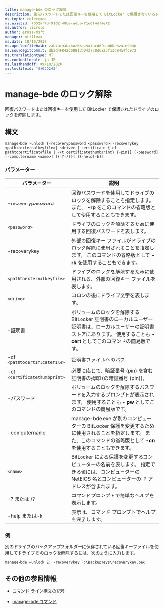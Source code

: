 ```yaml
---
title: manage-bde のロック解除
description: 復元パスワードまたは回復キーを使用して BitLocker で保護されているドライブのロックを解除する manage-bde unlock コマンドのリファレンス記事です。
ms.topic: reference
ms.assetid: 7852bf7d-9102-40be-adcb-71e8f4dfde72
ms.author: lizross
author: eross-msft
manager: mtillman
ms.date: 10/16/2017
ms.openlocfilehash: 23b7a593b450265b2547acd6fea0bbe8241e993b
ms.sourcegitcommit: db2d46842c68813d043738d6523f13d8454fc972
ms.translationtype: MT
ms.contentlocale: ja-JP
ms.lasthandoff: 09/10/2020
ms.locfileid: "89635242"
---
```

# <a name="manage-bde-unlock"></a>manage-bde のロック解除

回復パスワードまたは回復キーを使用して BitLocker で保護されたドライブのロックを解除します。

## <a name="syntax"></a>構文

```
manage-bde -unlock {-recoverypassword <password>|-recoverykey <pathtoexternalkeyfile>} <drive> [-certificate {-cf pathtocertificatefile | -ct certificatethumbprint} {-pin}] [-password] [-computername <name>] [{-?|/?}] [{-help|-h}]
```

### <a name="parameters"></a>パラメーター

| パラメーター | 説明 |
| --------- | ----------- |
| -recoverypassword | 回復パスワードを使用してドライブのロックを解除することを指定します。 また、 **-rp** をこのコマンドの省略版として使用することもできます。 |
| `<password>` | ドライブのロックを解除するために使用する回復パスワードを表します。 |
| -recoverykey | 外部の回復キー ファイルがドライブのロック解除に使用されることを指定します。 このコマンドの省略版として **-rk** を使用することもできます。 |
| `<pathtoexternalkeyfile>` | ドライブのロックを解除するために使用される、外部の回復キー ファイルを表します。 |
| `<drive>` | コロンの後にドライブ文字を表します。 |
| -証明書 | ボリュームのロックを解除する BitLocker 証明書のローカルユーザー証明書は、ローカルユーザーの証明書ストアにあります。 使用することも **-cert** としてこのコマンドの簡易版です。 |
| -cf `<pathtocertificatefile>` | 証明書ファイルへのパス |
| -ct `<certificatethumbprint>` | 必要に応じて、暗証番号 (pin) を含む証明書の拇印 (の暗証番号 (pin))。 |
| -パスワード | ボリュームのロックを解除するパスワードを入力するプロンプトが表示されます。 使用することも **- pw** としてこのコマンドの簡易版です。 |
| -computername | manage-bde.exe が別のコンピューターの BitLocker 保護を変更するために使用されることを指定します。 また、このコマンドの省略版として **-cn** を使用することもできます。 |
| `<name>` | BitLocker による保護を変更するコンピューターの名前を表します。 指定できる値には、コンピューターの NetBIOS 名とコンピューターの IP アドレスが含まれます。 |
| -? または /? | コマンドプロンプトで簡単なヘルプを表示します。 |
| -help または-h | 表示は、コマンド プロンプトでヘルプを完了します。 |

### <a name="examples"></a>例

別のドライブのバックアップフォルダーに保存されている回復キーファイルを使用してドライブ E のロックを解除するには、次のように入力します。

```
manage-bde –unlock E: -recoverykey F:\Backupkeys\recoverykey.bek
```

## <a name="additional-references"></a>その他の参照情報

- [コマンド ライン構文の記号](command-line-syntax-key.md)

- [manage-bde コマンド](manage-bde.md)
